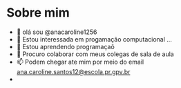 # Sobre mim 
- 👋 olá sou @anacaroline1256
- 👀 Estou interessada em progamação computacional ...
- 🌱 Estou aprendendo programaçaõ
- 💞️ Procuro colaborar com meus colegas de sala de aula 
- 📫  Podem chegar ate mim por meio do email ana.caroline.santos12@escola.pr.gpv.br
- 
